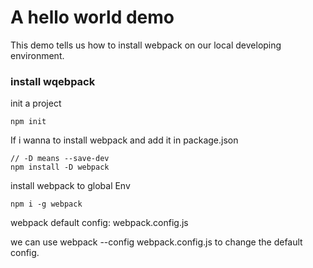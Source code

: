 # A hello world demo
This demo tells us how to install webpack on our local developing environment.

### install wqebpack
init a project
```
npm init
```
If i wanna to install webpack and add it in package.json
```
// -D means --save-dev
npm install -D webpack
```

install webpack to global Env
```
npm i -g webpack
```
webpack default config: webpack.config.js

we can use webpack --config webpack.config.js to change the default config.

